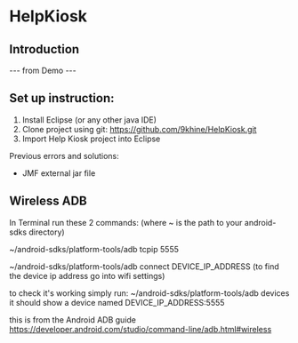 # HelpKiosk

## Introduction
--- from Demo --- 

## Set up instruction:
1. Install Eclipse (or any other java IDE)
2. Clone project using git: https://github.com/9khine/HelpKiosk.git
3. Import Help Kiosk project into Eclipse

Previous errors and solutions:
- JMF external jar file

## Wireless ADB

In Terminal run these 2 commands:
(where ~ is the path to your android-sdks directory)

~/android-sdks/platform-tools/adb tcpip 5555

~/android-sdks/platform-tools/adb connect DEVICE_IP_ADDRESS
(to find the device ip address go into wifi settings)

to check it's working simply run:
~/android-sdks/platform-tools/adb devices
it should show a device named DEVICE_IP_ADDRESS:5555

this is from the Android ADB guide https://developer.android.com/studio/command-line/adb.html#wireless
